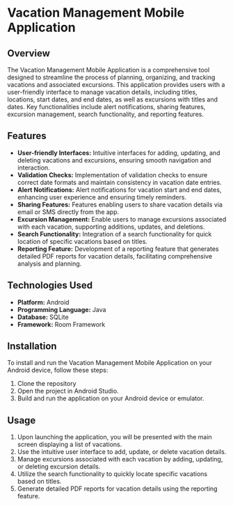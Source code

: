 # Vacation Management Mobile Application

## Overview
The Vacation Management Mobile Application is a comprehensive tool designed to streamline the process of planning, organizing, and tracking vacations and associated excursions. This application provides users with a user-friendly interface to manage vacation details, including titles, locations, start dates, and end dates, as well as excursions with titles and dates. Key functionalities include alert notifications, sharing features, excursion management, search functionality, and reporting features.

## Features
- **User-friendly Interfaces:** Intuitive interfaces for adding, updating, and deleting vacations and excursions, ensuring smooth navigation and interaction.
- **Validation Checks:** Implementation of validation checks to ensure correct date formats and maintain consistency in vacation date entries.
- **Alert Notifications:** Alert notifications for vacation start and end dates, enhancing user experience and ensuring timely reminders.
- **Sharing Features:** Features enabling users to share vacation details via email or SMS directly from the app.
- **Excursion Management:** Enable users to manage excursions associated with each vacation, supporting additions, updates, and deletions.
- **Search Functionality:** Integration of a search functionality for quick location of specific vacations based on titles.
- **Reporting Feature:** Development of a reporting feature that generates detailed PDF reports for vacation details, facilitating comprehensive analysis and planning.

## Technologies Used
- **Platform:** Android
- **Programming Language:** Java
- **Database:** SQLite
- **Framework:** Room Framework

## Installation
To install and run the Vacation Management Mobile Application on your Android device, follow these steps:
1. Clone the repository
2. Open the project in Android Studio.
3. Build and run the application on your Android device or emulator.

## Usage
1. Upon launching the application, you will be presented with the main screen displaying a list of vacations.
2. Use the intuitive user interface to add, update, or delete vacation details.
3. Manage excursions associated with each vacation by adding, updating, or deleting excursion details.
4. Utilize the search functionality to quickly locate specific vacations based on titles.
5. Generate detailed PDF reports for vacation details using the reporting feature.


